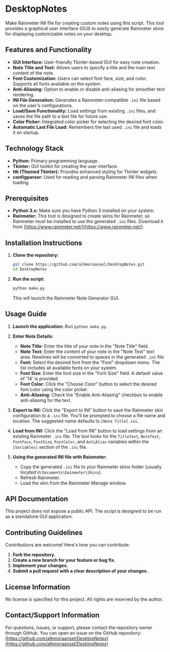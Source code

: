 # DesktopNotes

Make Rainmeter INI file for creating custom notes using this script. This tool provides a graphical user interface (GUI) to easily generate Rainmeter skins for displaying customizable notes on your desktop.

## Features and Functionality

*   **GUI Interface:** User-friendly Tkinter-based GUI for easy note creation.
*   **Note Title and Text:** Allows users to specify a title and the main text content of the note.
*   **Font Customization:** Users can select font face, size, and color.  Supports all fonts available on the system.
*   **Anti-Aliasing:** Option to enable or disable anti-aliasing for smoother text rendering.
*   **INI File Generation:** Generates a Rainmeter-compatible `.ini` file based on the user's configurations.
*   **Load/Save Functionality:** Load settings from existing `.ini` files, and saves the file path to a text file for future use.
*   **Color Picker:** Integrated color picker for selecting the desired font color.
*   **Automatic Last File Load:** Remembers the last used `.ini` file and loads it on startup.

## Technology Stack

*   **Python:** Primary programming language.
*   **Tkinter:** GUI toolkit for creating the user interface.
*   **ttk (Themed Tkinter):** Provides enhanced styling for Tkinter widgets.
*   **configparser:** Used for reading and parsing Rainmeter INI files when loading.

## Prerequisites

*   **Python 3.x:**  Make sure you have Python 3 installed on your system.
*   **Rainmeter:** This tool is designed to create skins for Rainmeter, so Rainmeter must be installed to use the generated `.ini` files.  Download it from [https://www.rainmeter.net/](https://www.rainmeter.net/).

## Installation Instructions

1.  **Clone the repository:**

    ```bash
    git clone https://github.com/alhmoraansel/DesktopNotes.git
    cd DesktopNotes
    ```

2.  **Run the script:**

    ```bash
    python make.py
    ```

    This will launch the Rainmeter Note Generator GUI.

## Usage Guide

1.  **Launch the application:** Run `python make.py`.

2.  **Enter Note Details:**
    *   **Note Title:** Enter the title of your note in the "Note Title" field.
    *   **Note Text:** Enter the content of your note in the "Note Text" text area.  Newlines will be converted to spaces in the generated `.ini` file.
    *   **Font:** Select the desired font from the "Font" dropdown menu.  The list includes all available fonts on your system.
    *   **Font Size:** Enter the font size in the "Font Size" field.  A default value of '14' is provided.
    *   **Font Color:** Click the "Choose Color" button to select the desired font color using the color picker.
    *   **Anti-Aliasing:** Check the "Enable Anti-Aliasing" checkbox to enable anti-aliasing for the text.

3.  **Export to INI:** Click the "Export to INI" button to save the Rainmeter skin configuration to a `.ini` file.  You'll be prompted to choose a file name and location. The suggested name defaults to `[Note Title].ini`.

4.  **Load from INI:** Click the "Load from INI" button to load settings from an existing Rainmeter `.ini` file. The tool looks for the `TitleText`, `NoteText`, `FontFace`, `FontSize`, `FontColor`, and `AntiAlias` variables within the `[Variables]` section of the `.ini` file.

5.  **Using the generated INI file with Rainmeter:**
    *   Copy the generated `.ini` file to your Rainmeter skins folder (usually located in `Documents\Rainmeter\Skins`).
    *   Refresh Rainmeter.
    *   Load the skin from the Rainmeter Manage window.

## API Documentation

This project does not expose a public API.  The script is designed to be run as a standalone GUI application.

## Contributing Guidelines

Contributions are welcome! Here's how you can contribute:

1.  **Fork the repository.**
2.  **Create a new branch for your feature or bug fix.**
3.  **Implement your changes.**
4.  **Submit a pull request with a clear description of your changes.**

## License Information

No license is specified for this project. All rights are reserved by the author.

## Contact/Support Information

For questions, issues, or support, please contact the repository owner through GitHub.  You can open an issue on the GitHub repository: [https://github.com/alhmoraansel/DesktopNotes](https://github.com/alhmoraansel/DesktopNotes)